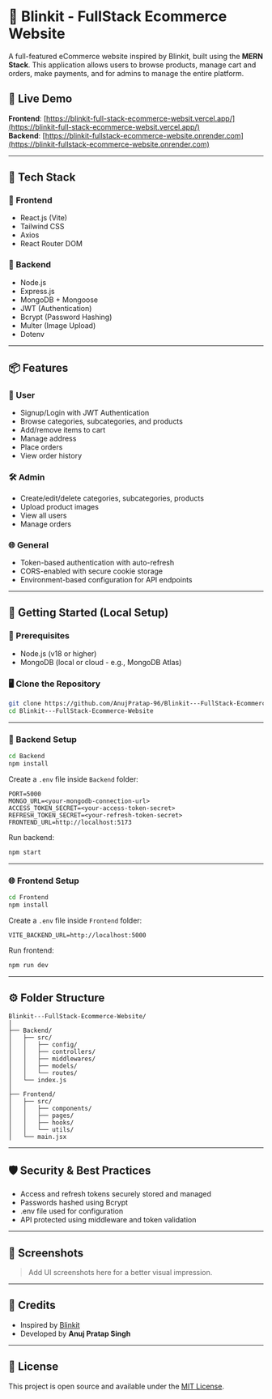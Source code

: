# 🛒 Blinkit - FullStack Ecommerce Website

A full-featured eCommerce website inspired by Blinkit, built using the **MERN Stack**. This application allows users to browse products, manage cart and orders, make payments, and for admins to manage the entire platform.

## 🔗 Live Demo

**Frontend**: [https://blinkit-full-stack-ecommerce-websit.vercel.app/](https://blinkit-full-stack-ecommerce-websit.vercel.app/)  
**Backend**: [https://blinkit-fullstack-ecommerce-website.onrender.com](https://blinkit-fullstack-ecommerce-website.onrender.com)

---

## 🧰 Tech Stack

### 🔹 Frontend
- React.js (Vite)
- Tailwind CSS
- Axios
- React Router DOM

### 🔸 Backend
- Node.js
- Express.js
- MongoDB + Mongoose
- JWT (Authentication)
- Bcrypt (Password Hashing)
- Multer (Image Upload)
- Dotenv

---

## 📦 Features

### 👤 User
- Signup/Login with JWT Authentication
- Browse categories, subcategories, and products
- Add/remove items to cart
- Manage address
- Place orders
- View order history

### 🛠 Admin
- Create/edit/delete categories, subcategories, products
- Upload product images
- View all users
- Manage orders

### 🌐 General
- Token-based authentication with auto-refresh
- CORS-enabled with secure cookie storage
- Environment-based configuration for API endpoints

---

## 🚀 Getting Started (Local Setup)

### 🔧 Prerequisites
- Node.js (v18 or higher)
- MongoDB (local or cloud - e.g., MongoDB Atlas)

### 🖥️ Clone the Repository
```bash
git clone https://github.com/AnujPratap-96/Blinkit---FullStack-Ecommerce-Website.git
cd Blinkit---FullStack-Ecommerce-Website
```

---

### 📁 Backend Setup

```bash
cd Backend
npm install
```

Create a `.env` file inside `Backend` folder:

```env
PORT=5000
MONGO_URL=<your-mongodb-connection-url>
ACCESS_TOKEN_SECRET=<your-access-token-secret>
REFRESH_TOKEN_SECRET=<your-refresh-token-secret>
FRONTEND_URL=http://localhost:5173
```

Run backend:
```bash
npm start
```

---

### 🌐 Frontend Setup

```bash
cd Frontend
npm install
```

Create a `.env` file inside `Frontend` folder:

```env
VITE_BACKEND_URL=http://localhost:5000
```

Run frontend:
```bash
npm run dev
```

---

## ⚙️ Folder Structure

```
Blinkit---FullStack-Ecommerce-Website/
│
├── Backend/
│   ├── src/
│   │   ├── config/
│   │   ├── controllers/
│   │   ├── middlewares/
│   │   ├── models/
│   │   └── routes/
│   └── index.js
│
├── Frontend/
│   ├── src/
│   │   ├── components/
│   │   ├── pages/
│   │   ├── hooks/
│   │   └── utils/
│   └── main.jsx
```

---

## 🛡️ Security & Best Practices

- Access and refresh tokens securely stored and managed
- Passwords hashed using Bcrypt
- .env file used for configuration
- API protected using middleware and token validation

---

## 📸 Screenshots

> Add UI screenshots here for a better visual impression.

---

## 📣 Credits

- Inspired by [Blinkit](https://blinkit.com)
- Developed by **Anuj Pratap Singh**

---

## 📄 License

This project is open source and available under the [MIT License](LICENSE).

```



